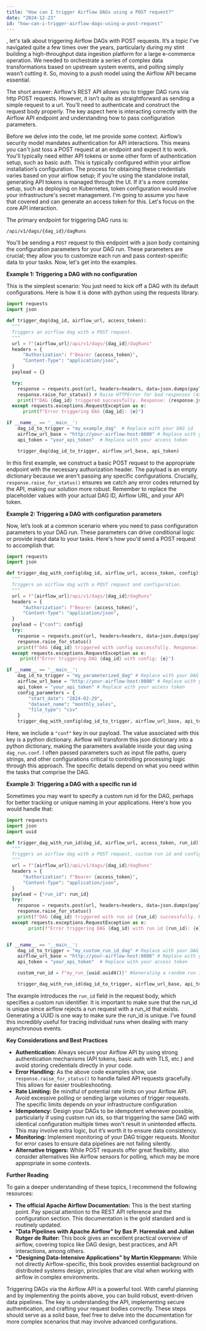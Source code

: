 ```yaml
---
title: "How can I trigger Airflow DAGs using a POST request?"
date: "2024-12-23"
id: "how-can-i-trigger-airflow-dags-using-a-post-request"
---
```


, let's talk about triggering Airflow DAGs with POST requests. It’s a topic I've navigated quite a few times over the years, particularly during my stint building a high-throughput data ingestion platform for a large e-commerce operation. We needed to orchestrate a series of complex data transformations based on upstream system events, and polling simply wasn’t cutting it. So, moving to a push model using the Airflow API became essential.

The short answer: Airflow's REST API allows you to trigger DAG runs via http POST requests. However, it isn’t quite as straightforward as sending a simple request to a url. You'll need to authenticate and construct the request body properly. The key aspect here is interacting correctly with the Airflow API endpoint and understanding how to pass configuration parameters.

Before we delve into the code, let me provide some context. Airflow’s security model mandates authentication for API interactions. This means you can't just toss a POST request at an endpoint and expect it to work. You'll typically need either API tokens or some other form of authentication setup, such as basic auth. This is typically configured within your airflow installation’s configuration. The process for obtaining these credentials varies based on your airflow setup; if you’re using the standalone install, generating API tokens is managed through the UI. If it's a more complex setup, such as deploying on Kubernetes, token configuration would involve your infrastructure's secret management. I'm going to assume you have that covered and can generate an access token for this. Let's focus on the core API interaction.

The primary endpoint for triggering DAG runs is:

`/api/v1/dags/{dag_id}/dagRuns`

You'll be sending a `POST` request to this endpoint with a json body containing the configuration parameters for your DAG run. These parameters are crucial; they allow you to customize each run and pass context-specific data to your tasks. Now, let's get into the examples.

**Example 1: Triggering a DAG with no configuration**

This is the simplest scenario: You just need to kick off a DAG with its default configurations. Here is how it is done with python using the requests library.

```python
import requests
import json

def trigger_dag(dag_id, airflow_url, access_token):
  """
  Triggers an airflow dag with a POST request.
  """
  url = f"{airflow_url}/api/v1/dags/{dag_id}/dagRuns"
  headers = {
      "Authorization": f"Bearer {access_token}",
      "Content-Type": "application/json",
  }
  payload = {}

  try:
    response = requests.post(url, headers=headers, data=json.dumps(payload))
    response.raise_for_status() # Raise HTTPError for bad responses (4xx or 5xx)
    print(f"DAG {dag_id} triggered successfully. Response: {response.json()}")
  except requests.exceptions.RequestException as e:
      print(f"Error triggering DAG {dag_id}: {e}")

if __name__ == '__main__':
    dag_id_to_trigger = "my_example_dag"  # Replace with your DAG id
    airflow_url_base = "http://your-airflow-host:8080" # Replace with your airflow url
    api_token = "your_api_token"  # Replace with your access token

    trigger_dag(dag_id_to_trigger, airflow_url_base, api_token)
```

In this first example, we construct a basic POST request to the appropriate endpoint with the necessary authorization header. The payload is an empty dictionary because we aren't passing any specific configurations. Crucially, `response.raise_for_status()` ensures we catch any error codes returned by the API, making our solution more robust. Remember to replace the placeholder values with your actual DAG ID, Airflow URL, and your API token.

**Example 2: Triggering a DAG with configuration parameters**

Now, let’s look at a common scenario where you need to pass configuration parameters to your DAG run. These parameters can drive conditional logic or provide input data to your tasks. Here's how you'd send a POST request to accomplish that:

```python
import requests
import json

def trigger_dag_with_config(dag_id, airflow_url, access_token, config):
  """
  Triggers an airflow dag with a POST request and configuration.
  """
  url = f"{airflow_url}/api/v1/dags/{dag_id}/dagRuns"
  headers = {
      "Authorization": f"Bearer {access_token}",
      "Content-Type": "application/json",
  }
  payload = {"conf": config}
  try:
    response = requests.post(url, headers=headers, data=json.dumps(payload))
    response.raise_for_status()
    print(f"DAG {dag_id} triggered with config successfully. Response: {response.json()}")
  except requests.exceptions.RequestException as e:
     print(f"Error triggering DAG {dag_id} with config: {e}")

if __name__ == '__main__':
    dag_id_to_trigger = "my_parameterized_dag" # Replace with your DAG id
    airflow_url_base = "http://your-airflow-host:8080" # Replace with your airflow url
    api_token = "your_api_token" # Replace with your access token
    config_parameters = {
        "start_date": "2024-02-29",
        "dataset_name": "monthly_sales",
        "file_type": "csv"
    }
    trigger_dag_with_config(dag_id_to_trigger, airflow_url_base, api_token, config_parameters)
```

Here, we include a `"conf"` key in our payload. The value associated with this key is a python dictionary. Airflow will transform this json dictionary into a python dictionary, making the parameters available inside your dag using `dag_run.conf`. I often passed parameters such as input file paths, query strings, and other configurations critical to controlling processing logic through this approach. The specific details depend on what you need within the tasks that comprise the DAG.

**Example 3: Triggering a DAG with a specific run id**

Sometimes you may want to specify a custom run id for the DAG, perhaps for better tracking or unique naming in your applications. Here's how you would handle that:

```python
import requests
import json
import uuid

def trigger_dag_with_run_id(dag_id, airflow_url, access_token, run_id):
  """
  Triggers an airflow dag with a POST request, custom run id and configuration.
  """
  url = f"{airflow_url}/api/v1/dags/{dag_id}/dagRuns"
  headers = {
      "Authorization": f"Bearer {access_token}",
      "Content-Type": "application/json",
  }
  payload = {"run_id": run_id}
  try:
    response = requests.post(url, headers=headers, data=json.dumps(payload))
    response.raise_for_status()
    print(f"DAG {dag_id} triggered with run id {run_id} successfully. Response: {response.json()}")
  except requests.exceptions.RequestException as e:
        print(f"Error triggering DAG {dag_id} with run id {run_id}: {e}")


if __name__ == '__main__':
    dag_id_to_trigger = "my_custom_run_id_dag" # Replace with your DAG id
    airflow_url_base = "http://your-airflow-host:8080" # Replace with your airflow url
    api_token = "your_api_token"  # Replace with your access token

    custom_run_id = f"my_run_{uuid.uuid4()}" #Generating a random run id

    trigger_dag_with_run_id(dag_id_to_trigger, airflow_url_base, api_token, custom_run_id)
```

The example introduces the `run_id` field in the request body, which specifies a custom run identifier. It is important to make sure that the run_id is unique since airflow rejects a run request with a run_id that exists. Generating a UUID is one way to make sure the run_id is unique. I’ve found this incredibly useful for tracing individual runs when dealing with many asynchronous events.

**Key Considerations and Best Practices**

*   **Authentication:** Always secure your Airflow API by using strong authentication mechanisms (API tokens, basic auth with TLS, etc.) and avoid storing credentials directly in your code.
*   **Error Handling:** As the above code examples show, use `response.raise_for_status()` to handle failed API requests gracefully. This allows for easier troubleshooting.
*   **Rate Limiting:** Be mindful of potential rate limits on your Airflow API. Avoid excessive polling or sending large volumes of trigger requests. The specific limits depends on your infrastructure configuration
*   **Idempotency:** Design your DAGs to be idempotent whenever possible, particularly if using custom run ids, so that triggering the same DAG with identical configuration multiple times won't result in unintended effects. This may involve extra logic, but it’s worth it to ensure data consistency.
*   **Monitoring:** Implement monitoring of your DAG trigger requests. Monitor for error cases to ensure data pipelines are not failing silently.
*   **Alternative triggers:** While POST requests offer great flexibility, also consider alternatives like Airflow sensors for polling, which may be more appropriate in some contexts.

**Further Reading**

To gain a deeper understanding of these topics, I recommend the following resources:

*   **The official Apache Airflow Documentation:** This is the best starting point. Pay special attention to the REST API reference and the configuration section. This documentation is the gold standard and is routinely updated.
*  **"Data Pipelines with Apache Airflow" by Bas P. Harenslak and Julian Rutger de Ruiter:** This book gives an excellent practical overview of airflow, covering topics like DAG design, best practices, and API interactions, among others.
*  **"Designing Data-Intensive Applications" by Martin Kleppmann:** While not directly Airflow-specific, this book provides essential background on distributed systems design, principles that are vital when working with airflow in complex environments.

Triggering DAGs via the Airflow API is a powerful tool. With careful planning and by implementing the points above, you can build robust, event-driven data pipelines. The key is understanding the API, implementing secure authentication, and crafting your request bodies correctly. These steps should serve as a solid base, feel free to delve into the documentation for more complex scenarios that may involve advanced configurations.
